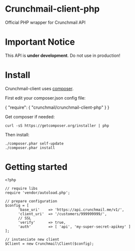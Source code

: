 
# Crunchmail-client-php

Official PHP wrapper for Crunchmail API


# Important Notice

This API is **under development**. Do not use in production!


# Install

Crunchmail-client uses [composer](https://getcomposer.org/).

First edit your composer.json config file:

{
    "require": {
        "crunchmail/crunchmail-client-php"
    }
}

Get composer if needed:

    curl -sS https://getcomposer.org/installer | php

Then install:

    ./composer.phar self-update
    ./composer.phar install


# Getting started

    <?php

    // require libs
    require 'vendor/autoload.php';

    // prepare configuration
    $config = [
          'base_uri'    => 'https://api.crunchmail.me/v1/',
          'client_uri'  => '/customers/999999999/',
          // SSL
          'verify'      => true,
          'auth'        => [ 'api', 'my-super-secret-apikey' ]
    ];

    // instanciate new client
    $Client = new Crunchmail\Client($config);


